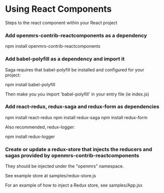 
# Using React Components

Steps to the react component within your React project

### Add openmrs-contrib-reactcomponents as a dependency

npm install openmrs-contrib-reactcomponents

### Add babel-polyfill as a dependency and import it

Saga requires that babel-polyfill be installed and configured for your project:

npm install babel-polyfill

Then make you you import 'babel-polyfill' in your entry file (ie index.js)

### Add react-redux, redux-saga and redux-form as dependencies

npm install react-redux
npm install redux-saga
npm install redux-form

Also recommended, redux-logger:

npm install redux-logger

### Create or update a redux-store that injects the reducers and sagas provided by openmrs-contrib-reactcomponents

They should be injected under the "openmrs" namespace.

See example store at samples/redux-store.js

For an example of how to inject a Redux store, see samples/App.jsx

